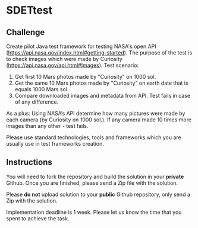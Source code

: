 # SDETtest

## Challenge
Create pilot Java test framework for testing NASA's open API (https://api.nasa.gov/index.html#getting-started). The purpose of the test is to check images which were made by Curiosity (https://api.nasa.gov/api.html#Images).
Test scenario:
1. Get first 10 Mars photos made by "Curiosity" on 1000 sol.
2. Get the same 10 Mars photos made by "Curiosity" on earth date that is equals 1000 Mars sol.
3. Compare downloaded images and metadata from API. Test fails in case of any difference.

As a plus:
Using NASA’s API determine how many pictures were made by each camera (by Curiosity on 1000 sol.). If any camera made 10 times more images than any other - test fails.

Please use standard technologies, tools and frameworks which you are usually use in test frameworks creation. 

## Instructions
You will need to fork the repository and build the solution in your **private** Github.  Once you are finished, please send a Zip file with the solution.

Please **do not** upload solution to your **public** Github repository, only send a Zip with the solution.

Implementation deadline is 1 week. Please let us know the time that you spent to achieve the task.


